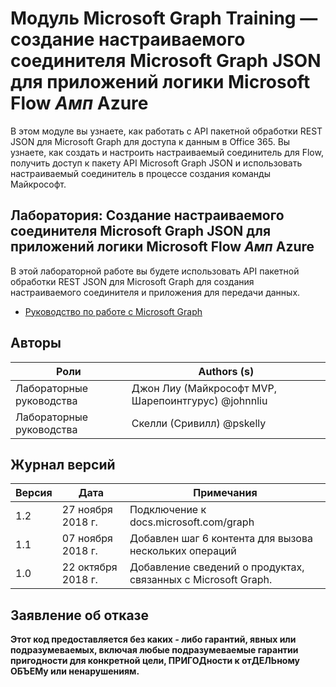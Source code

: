 # <a name="microsoft-graph-training-module---create-a-microsoft-graph-json-batch-custom-connector-for-microsoft-flow--azure-logic-apps"></a>Модуль Microsoft Graph Training — создание настраиваемого соединителя Microsoft Graph JSON для приложений логики Microsoft Flow _Амп_ Azure

В этом модуле вы узнаете, как работать с API пакетной обработки REST JSON для Microsoft Graph для доступа к данным в Office 365. Вы узнаете, как создать и настроить настраиваемый соединитель для Flow, получить доступ к пакету API Microsoft Graph JSON и использовать настраиваемый соединитель в процессе создания команды Майкрософт.

## <a name="lab---create-a-microsoft-graph-json-batch-custom-connector-for-microsoft-flow--azure-logic-apps"></a>Лаборатория: Создание настраиваемого соединителя Microsoft Graph JSON для приложений логики Microsoft Flow _Амп_ Azure

В этой лабораторной работе вы будете использовать API пакетной обработки REST JSON для Microsoft Graph для создания настраиваемого соединителя и приложения для передачи данных.

- [Руководство по работе с Microsoft Graph](https://docs.microsoft.com/graph/training/flow-tutorial)

## <a name="contributors"></a>Авторы

| Роли | Authors (s) |
| ------| ----------|
| Лабораторные руководства | Джон Лиу (Майкрософт MVP, Шарепоинтгурус) @johnnliu |
| Лабораторные руководства | Скелли (Сривилл) @pskelly |

## <a name="version-history"></a>Журнал версий

| Версия | Дата | Примечания |
| ------- | -----| -------- |
| 1.2 | 27 ноября 2018 г. | Подключение к docs.microsoft.com/graph |
| 1.1 | 07 ноября 2018 г. | Добавлен шаг 6 контента для вызова нескольких операций |
| 1.0 | 22 октября 2018 г. | Добавление сведений о продуктах, связанных с Microsoft Graph. |

## <a name="disclaimer"></a>Заявление об отказе

**Этот код предоставляется без каких *-* либо гарантий, явных или подразумеваемых, включая любые подразумеваемые гарантии пригодности для конкретной цели, ПРИГОДности к отДЕЛЬному ОБЪЕМу или ненарушениям.**